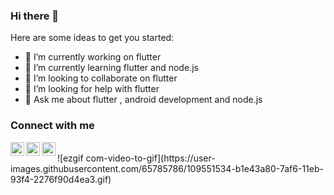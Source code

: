 ### Hi there 👋



Here are some ideas to get you started:

- 🔭 I’m currently working on flutter
- 🌱 I’m currently learning flutter and node.js
- 👯 I’m looking to collaborate on flutter
- 🤔 I’m looking for help with flutter
- 💬 Ask me about flutter , android development and node.js


### Connect with me 

<a href="https://twitter.com/awwit_k">
  <img align="left" alt="Amit Kumar| Twitter" width="22px" src="https://raw.githubusercontent.com/peterthehan/peterthehan/master/assets/twitter.svg" />
</a>
<a href="https://stackoverflow.com/users/14557669/amit-kumarl">
  <img align="left" alt="Amit Kumar| Twitter" width="22px" src="https://user-images.githubusercontent.com/65785786/108029672-def31080-7053-11eb-8043-0b845acab888.png" />
</a>
<a href="https://www.instagram.com/amiitt_k/">
  <img align="left" alt="Amit Kumar| Twitter" width="22px" src="https://user-images.githubusercontent.com/65785786/108032069-e61c1d80-7057-11eb-85ed-612cc0a731d5.png" />
</a>



<br />
![ezgif com-video-to-gif](https://user-images.githubusercontent.com/65785786/109551534-b1e43a80-7af6-11eb-93f4-2276f90d4ea3.gif)
